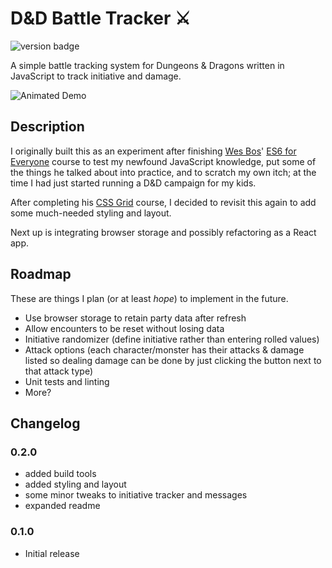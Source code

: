 # D&D Battle Tracker ⚔️
![version badge](https://img.shields.io/github/package-json/v/jazzsequence/DnD-Battle-Tracker)

A simple battle tracking system for Dungeons &amp; Dragons written in JavaScript to track initiative and damage.

![Animated Demo](https://media.giphy.com/media/chb2RfSawhoj7KYyvb/giphy.gif)

## Description

I originally built this as an experiment after finishing [Wes Bos](https://github.com/wesbos)' [ES6 for Everyone](https://es6.io/) course to test my newfound JavaScript knowledge, put some of the things he talked about into practice, and to scratch my own itch; at the time I had just started running a D&D campaign for my kids.

After completing his [CSS Grid](https://cssgrid.io/) course, I decided to revisit this again to add some much-needed styling and layout.

Next up is integrating browser storage and possibly refactoring as a React app.

## Roadmap
These are things I plan (or at least _hope_) to implement in the future.

* Use browser storage to retain party data after refresh
* Allow encounters to be reset without losing data
* Initiative randomizer (define initiative rather than entering rolled values)
* Attack options (each character/monster has their attacks & damage listed so dealing damage can be done by just clicking the button next to that attack type)
* Unit tests and linting
* More?

## Changelog

### 0.2.0
* added build tools
* added styling and layout
* some minor tweaks to initiative tracker and messages
* expanded readme

### 0.1.0
* Initial release
